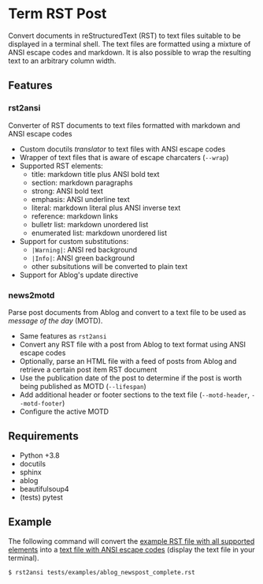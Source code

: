 # Term RST Post

Convert documents in reStructuredText (RST) to text files suitable to be displayed in a terminal shell. The text files are formatted using a mixture of ANSI escape codes and markdown. It is also possible to wrap the resulting text to an arbitrary column width.

## Features

### rst2ansi

Converter of RST documents to text files formatted with markdown and ANSI escape codes

* Custom docutils *translator* to text files with ANSI escape codes
* Wrapper of text files that is aware of escape charcaters (``--wrap``)
* Supported RST elements:
  * title: markdown title plus ANSI bold text
  * section: markdown paragraphs
  * strong: ANSI bold text
  * emphasis: ANSI underline text
  * literal: markdown literal plus ANSI inverse text
  * reference: markdown links
  * bulletr list: markdown unordered list
  * enumerated list: markdown unordered list
* Support for custom substitutions:
  * ``|Warning|``: ANSI red background
  * ``|Info|``: ANSI green background
  * other subsitutions will be converted to plain text
* Support for Ablog's update directive

### news2motd

Parse post documents from Ablog and convert to a text file to be used as *message of the day* (MOTD).

* Same features as ``rst2ansi``
* Convert any RST file with a post from Ablog to text format using ANSI escape codes
* Optionally, parse an HTML file with a feed of posts from Ablog and retrieve a certain post item RST document
* Use the publication date of the post to determine if the post is worth being published as MOTD (``--lifespan``)
* Add additional header or footer sections to the text file (``--motd-header``, ``--motd-footer``)
* Configure the active MOTD

## Requirements

* Python +3.8
* docutils
* sphinx
* ablog
* beautifulsoup4
* (tests) pytest

## Example

The following command will convert the [example RST file with all supported elements](tests/examples/ablog_newspost_complete.rst) into a [text file with ANSI escape codes](tests/references/ablog_newspost_complete.ansi) (display the text file in your terminal).

```
$ rst2ansi tests/examples/ablog_newspost_complete.rst
```
